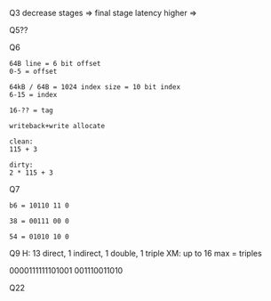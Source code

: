 Q3
decrease stages => final stage latency higher => 

Q5??

Q6
```
64B line = 6 bit offset
0-5 = offset

64kB / 64B = 1024 index size = 10 bit index
6-15 = index

16-?? = tag

writeback+write allocate

clean:
115 + 3

dirty:
2 * 115 + 3
```

Q7
```
b6 = 10110 11 0

38 = 00111 00 0

54 = 01010 10 0
```

Q9
H: 13 direct, 1 indirect, 1 double, 1 triple
XM: up to 16 max = triples


0000111111101001 001110011010

Q22
```

```